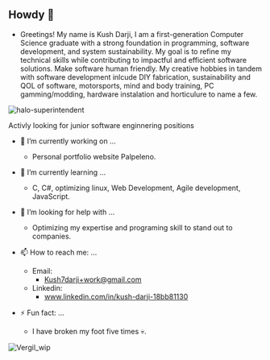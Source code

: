 ## Howdy 👋

<!--
**Palpeleno/Palpeleno** is a ✨ _special_ ✨ repository because its `README.md` (this file) appears on your GitHub profile.

Here are some ideas to get you started:

- 🔭 I’m currently working on ...
- 🌱 I’m currently learning ...
- 👯 I’m looking to collaborate on ...
- 🤔 I’m looking for help with ...
- 💬 Ask me about ...
- 📫 How to reach me: ...
- 😄 Pronouns: ...
- ⚡ Fun fact: ...
-->

- Greetings! My name is Kush Darji, I am a first-generation Computer Science graduate with a strong foundation in programming, software development, and system sustainability. My goal is to refine my technical skills while contributing to impactful and efficient software solutions. Make software human friendly.
My creative hobbies in tandem with software development inlcude DIY fabrication, sustainability and QOL of software, motorsports, mind and body training, PC gamming/modding, hardware instalation and horticulure to name a few.

![halo-superintendent](https://github.com/user-attachments/assets/c60419b1-00b5-4049-b1ed-764455c46d73)

Activly looking for junior software enginnering positions  

- 🔭 I’m currently working on ...
    - Personal portfolio website Palpeleno.

- 🌱 I’m currently learning ...
    - C, C#, optimizing linux, Web Development, Agile development, JavaScript.

- 🤔 I’m looking for help with ...
    - Optimizing my expertise and programing skill to stand out to companies.

- 📫 How to reach me: ...
    - Email:
        - Kush7darji+work@gmail.com
    - Linkedin:
        - www.linkedin.com/in/kush-darji-18bb81130

- ⚡ Fun fact: ...
    - I have broken my foot five times 💀.

![Vergil_wip](https://github.com/user-attachments/assets/f749f25e-9b9b-40ee-8905-00789f0ec6a5)

